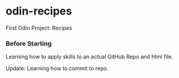 # odin-recipes
First Odin Project: Recipes

### Before Starting
Learning how to apply skills to an actual GitHub Repo and html file.

Update: Learning how to commit to repo.